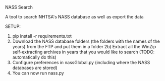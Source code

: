 NASS Search

A tool to search NHTSA's NASS database as well as export the data

SETUP:
1) pip install -r requirements.txt
2) Download the NASS database folders (the folders with the names of the years) from the FTP and put them in a folder
2b) Extract all the WinZip self-extracting archives in years that you would like to search (TODO: automatically do this)
3) Configure preferences in nassGlobal.py (including where the NASS databases are stored)
4) You can now run nass.py